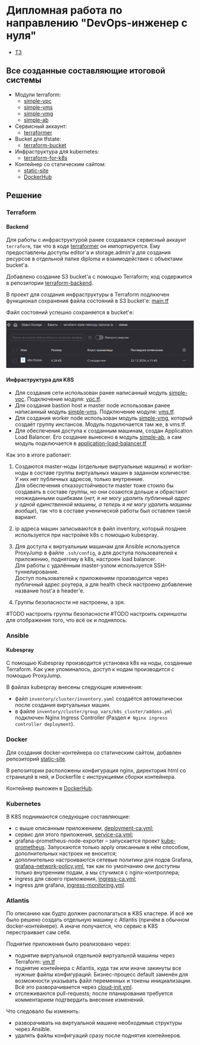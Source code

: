 # Дипломная работа по направлению "DevOps-инженер с нуля"

* [ТЗ](<Terms of reference.md>)

## Все созданные составляющие итоговой системы

* Модули terraform:
    * [simple-vpc](https://github.com/RedRatInTheHat/simple-vpc)
    * [simple-vms](https://github.com/RedRatInTheHat/simple-vms)
    * [simple-vmg](https://github.com/RedRatInTheHat/simple-vmg)
    * [simple-ab](https://github.com/RedRatInTheHat/simple-ab)
* Сервисный аккаунт:
    * [terraformer](https://github.com/RedRatInTheHat/terraformer)
* Bucket для tfstate:
    * [terraform-bucket](https://github.com/RedRatInTheHat/terraform-backend)
* Инфраструктура для kubernetes:
    * [terraform-for-k8s](https://github.com/RedRatInTheHat/terraform-for-k8s)
* Контейнер со статическим сайтом:
    * [static-site](https://github.com/RedRatInTheHat/static-site)
    * [DockerHub](https://hub.docker.com/repository/docker/redratinthehat/static-mark/general)

## Решение

### Terraform

#### Backend

Для работы с инфраструктурой ранее создавался сервисный аккаунт `terraform`, так что в коде [terraformer](https://github.com/RedRatInTheHat/terraformer) он импортируется. Ему предоставлены доступы editor'а и storage.admin'а для создания ресурсов в отдельной папке diploma и взаимодействия с объектами bucket'а.

Добавлено создание S3 bucket'а с помощью Terraform; код содержится в репозитории [terraform-backend](https://github.com/RedRatInTheHat/terraform-backend).

В проект для создания инфраструктуры в Terraform подлкючен функционал сохранения файла состояний в S3 bucket'е: [main.tf](https://github.com/RedRatInTheHat/terraform-for-k8s/blob/master/main.tf)

Файл состояний успешно сохраняется в bucket'е:

![alt text](img/1.2.png)

#### Инфраструктура для K8S

* Для создания сети использован ранее написанный модуль [simple-vpc](https://github.com/RedRatInTheHat/simple-vpc). Подключение модуля: [vpc.tf](https://github.com/RedRatInTheHat/terraform-for-k8s/blob/master/vpc.tf).
* Для создания bastion host и master node использован ранее написанный модуль [simple-vms](https://github.com/RedRatInTheHat/simple-vms). Подключение модуля: [vms.tf](https://github.com/RedRatInTheHat/terraform-for-k8s/blob/master/vms.tf).<br/>
* Для создания worker node использован модуль [simple-vmg](https://github.com/RedRatInTheHat/simple-vmg), который создаёт группу инстансов. Модуль подключается там же, в vms.tf.
* Для обеспечения доступа к созданным машинам, создан Application Load Balancer. Его создание вынесено в модуль [simple-ab](https://github.com/RedRatInTheHat/simple-ab), а сам модуль подключается в [application-load-balancer.tf](https://github.com/RedRatInTheHat/terraform-for-k8s/blob/master/application-load-balancer.tf)

Как это в итоге работает:
1. Создаются master-ноды (отдельные виртуальные машины) и worker-ноды в составе группы виртуальных машин в заданном количестве.<br/>
У них нет публичных адресов, только внутренние.<br/>
Для обеспечения отказоустойчивости master тоже стоило бы создавать в составе группы, но они созаются дольше и обрастают неожиданными ошибками (*нет, я не могу удалить публичный адрес у одной единственной машины, а теперь я не могу удалить машины вообще*), так что в составе ученической работы был оставлен такой вариант.

2. ip адреса машин записываются в файл inventory, который позднее используется при настройке k8s с помощью kubespray.

3. Для доступа к виртуальным машинам для Ansible используется ProxyJump в файле `.ssh/config`, а для доступа пользователей к приложению, поднятому в k8s, настроен load balancer.<br/>
Для работы с удалённым master-узлом используется SSH-туннелирование.<br/>
Доступ пользователей к приложениям производится через публичный адрес роутера, а для health check настроено добавление название host'а в header'e.

4. Группы безопасности не настроены, а зря.

#TODO настроить группы безопасности
#TODO настроить скриншоты для отображения того, что всё ок и поднялось.

### Ansible

#### Kubespray

С помощью Kubespray производится установка k8s на ноды, созданные Terraform. Как уже упоминалось, доступ к нодам производится с помощью ProxyJump.

В файлах kubespray внесены следующие изменения:
* файл `inventory/cluster/inventory.yaml` создаётся автоматически после создания виртуальных машин.
* в файле `inventory/cluster/group_vars/k8s_cluster/addons.yml` подключен Nginx Ingress Controller (Раздел `# Nginx ingress controller deployment`).

### Docker

Для создания docker-контейнера со статическим сайтом, добавлен репозиторий [static-site](https://github.com/RedRatInTheHat/static-site). 

В репозитории расположены конфигурация nginx, директория html со страницей в ней, и Dockerfile с инструкциями сборки контейнера.

Контейнер выложен в [DockerHub](https://hub.docker.com/repository/docker/redratinthehat/static-mark/general).

### Kubernetes

В K8S поднимаются следующие составляющие:
*  с выше описанным приложением, [deployment-ca.yml](https://github.com/RedRatInTheHat/diploma-k8s/blob/master/deployment-ca.yml);
* сервис для этого приложения, [service-ca.yml](https://github.com/RedRatInTheHat/diploma-k8s/blob/master/service-ca.yml);
* grafana-prometheus-node-exporter – запускается проект [kube-prometheus](https://github.com/prometheus-operator/kube-prometheus). Запускаются только apply описанным в нём способом, дополнительных настроек не вносится;
* дополнительно настроиваются сетевые политики для подов Grafana, [grafana-network-policy.yml](https://github.com/RedRatInTheHat/diploma-k8s/blob/master/grafana-network-policy.yml), так как по умолчанию они доступны только внутренним подам, а мы стучимся с nginx-контроллера;
* ingress для своего приложения, [ingress-ca.yml](https://github.com/RedRatInTheHat/diploma-k8s/blob/master/ingress-ca.yml);
* ingress для grafana, [ingress-monitoring.yml](https://github.com/RedRatInTheHat/diploma-k8s/blob/master/ingress-monitoring.yml).

### Atlantis

По описанию как будто должен располагаться в K8S кластере. И всё же было решено создать отдельную машину с Atlantis (причём в обычном docker-контейнере). А иначе получается, что сервис в K8S перестраивает сам себя.

Поднятие приложения было реализовано через:
* поднятие виртуальной отдельной виртуальной машины через Terraform: [vm.tf](https://github.com/RedRatInTheHat/diploma-atlantis/blob/master/vm.tf)
* поднятие контейнера с Atlantis, куда так или иначе закинуты все нужные файлы конфигураций. Бизнес-процесс default заменён для возможности указывать файл переменных и токены инициализации. Всё это разворачивается через [cloud-init.yml](https://github.com/RedRatInTheHat/diploma-atlantis/blob/master/cloud-init.yml).
* отслеживаются pull-requests; после планирования требуется комментарием подтвердить внесение изменений.

Что следовало бы изменить:
* разворачивать на виртуальной машине необходимые структуры через Ansible.
* удалять файлы конфигуаций сразу после поднятия контейнеров.
